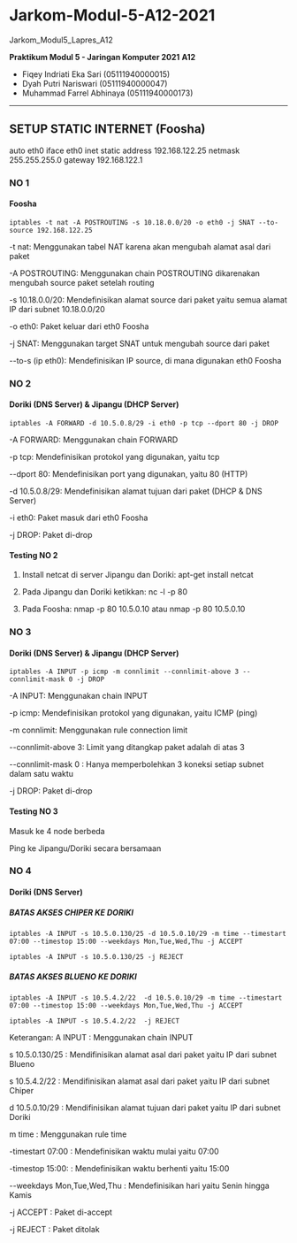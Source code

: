 # Jarkom-Modul-5-A12-2021
Jarkom_Modul5_Lapres_A12

**Praktikum Modul 5 - Jaringan Komputer 2021**
**A12**
-   Fiqey Indriati Eka Sari (05111940000015)
-   Dyah Putri Nariswari (05111940000047)
-   Muhammad Farrel Abhinaya (05111940000173)
---
## SETUP STATIC INTERNET (Foosha)
auto eth0
iface eth0 inet static
    address 192.168.122.25
    netmask 255.255.255.0
    gateway 192.168.122.1

### NO 1 
#### Foosha
```
iptables -t nat -A POSTROUTING -s 10.18.0.0/20 -o eth0 -j SNAT --to-source 192.168.122.25
```
-t nat: Menggunakan tabel NAT karena akan mengubah alamat asal dari paket

-A POSTROUTING: Menggunakan chain POSTROUTING dikarenakan mengubah source paket setelah routing

-s 10.18.0.0/20: Mendefinisikan alamat source dari paket yaitu semua alamat IP dari subnet 10.18.0.0/20

-o eth0: Paket keluar dari eth0 Foosha

-j SNAT: Menggunakan target SNAT untuk mengubah source dari paket

--to-s (ip eth0): Mendefinisikan IP source, di mana digunakan eth0 Foosha

### NO 2 
#### Doriki (DNS Server) & Jipangu (DHCP Server)
```
iptables -A FORWARD -d 10.5.0.8/29 -i eth0 -p tcp --dport 80 -j DROP
```

-A FORWARD: Menggunakan chain FORWARD

-p tcp: Mendefinisikan protokol yang digunakan, yaitu tcp

--dport 80: Mendefinisikan port yang digunakan, yaitu 80 (HTTP)

-d 10.5.0.8/29: Mendefinisikan alamat tujuan dari paket (DHCP & DNS Server) 

-i eth0: Paket masuk dari eth0 Foosha

-j DROP: Paket di-drop

#### Testing NO 2
1. Install netcat di server Jipangu dan Doriki: apt-get install netcat

2. Pada Jipangu dan Doriki ketikkan: nc -l -p 80

3. Pada Foosha: nmap -p 80 10.5.0.10 atau nmap -p 80 10.5.0.10

### NO 3
#### Doriki (DNS Server) & Jipangu (DHCP Server)
```
iptables -A INPUT -p icmp -m connlimit --connlimit-above 3 --connlimit-mask 0 -j DROP
```

-A INPUT: Menggunakan chain INPUT

-p icmp: Mendefinisikan protokol yang digunakan, yaitu ICMP (ping)

-m connlimit: Menggunakan rule connection limit

--connlimit-above 3: Limit yang ditangkap paket adalah di atas 3

--connlimit-mask 0 : Hanya memperbolehkan 3 koneksi setiap subnet dalam satu waktu

-j DROP: Paket di-drop

#### Testing NO 3
Masuk ke 4 node berbeda

Ping ke Jipangu/Doriki secara bersamaan

### NO 4
#### Doriki (DNS Server) 

##### BATAS AKSES CHIPER KE DORIKI
```
iptables -A INPUT -s 10.5.0.130/25 -d 10.5.0.10/29 -m time --timestart 07:00 --timestop 15:00 --weekdays Mon,Tue,Wed,Thu -j ACCEPT
```
```
iptables -A INPUT -s 10.5.0.130/25 -j REJECT
```
#####  BATAS AKSES BLUENO KE DORIKI
```
iptables -A INPUT -s 10.5.4.2/22  -d 10.5.0.10/29 -m time --timestart 07:00 --timestop 15:00 --weekdays Mon,Tue,Wed,Thu -j ACCEPT
```
```
iptables -A INPUT -s 10.5.4.2/22  -j REJECT
```

Keterangan:
A INPUT : Menggunakan chain INPUT

s 10.5.0.130/25 : Mendifinisikan alamat asal dari paket yaitu IP dari subnet Blueno

s 10.5.4.2/22 : Mendifinisikan alamat asal dari paket yaitu IP dari subnet Chiper

d 10.5.0.10/29 : Mendifinisikan alamat tujuan dari paket yaitu IP dari subnet Doriki

m time : Menggunakan rule time

-timestart 07:00 : Mendefinisikan waktu mulai yaitu 07:00

-timestop 15:00: : Mendefinisikan waktu berhenti yaitu 15:00

--weekdays Mon,Tue,Wed,Thu : Mendefinisikan hari yaitu Senin hingga Kamis

-j ACCEPT : Paket di-accept

-j REJECT : Paket ditolak

